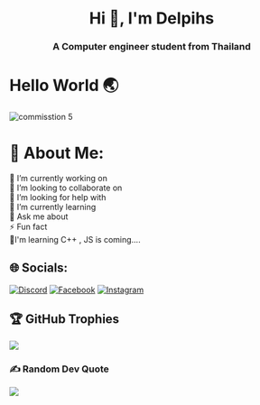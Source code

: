 <h1 align="center"> Hi 👋, I'm Delpihs</h1>
<h3 align="center">A Computer engineer student from Thailand</h3>

# Hello World 🌏 

![commisstion 5](https://www.wallpaperup.com/uploads/wallpapers/2013/03/29/66349/6395258b0ba2e07db6249d5ee1ac36b2-500.jpg)
>
<!-- BLOG-POST-LIST:START -->
<!-- BLOG-POST-LIST:END -->
# 💫 About Me:
🔭 I’m currently working on<br>👯 I’m looking to collaborate on<br>🤝 I’m looking for help with<br>🌱 I’m currently learning<br>💬 Ask me about<br>⚡ Fun fact<br>📖I'm learning C++ , JS is coming....


## 🌐 Socials:
[![Discord](https://img.shields.io/badge/Discord-%237289DA.svg?logo=discord&logoColor=white)](https://discord.gg/วาฬสีน้ำเงิน#8876) [![Facebook](https://img.shields.io/badge/Facebook-%231877F2.svg?logo=Facebook&logoColor=white)](https://facebook.com/K'Kong) [![Instagram](https://img.shields.io/badge/Instagram-%23E4405F.svg?logo=Instagram&logoColor=white)](https://instagram.com/kongkongkongkongkong_) 


## 🏆 GitHub Trophies
![](https://github-profile-trophy.vercel.app/?username=Delphis&theme=radical&no-frame=true&no-bg=false&margin-w=4)

### ✍️ Random Dev Quote
![](https://quotes-github-readme.vercel.app/api?type=horizontal&theme=radical)


<!-- Proudly created with GPRM ( https://gprm.itsvg.in ) -->


